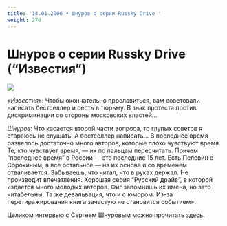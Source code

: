 ```yaml
---
title: '14.01.2006 • Шнуров о серии Russky Drive '
weight: 270
---
```


# Шнуров о серии Russky Drive (“Известия”)

![](/img/wnurov.jpg)

_«Известия»_: Чтобы окончательно прославиться, вам советовали написать бестселлер и сесть в тюрьму. В знак протеста против дискриминации со стороны московских властей...

_Шнуров_: Что касается второй части вопроса, то глупых советов я стараюсь не слушать. А бестселлер написать... В последнее время развелось достаточно много авторов, которые плохо чувствуют время. Те, кто чувствует время, — их по пальцам пересчитать. Причем “последнее время” в России — это последние 15 лет. Есть Пелевин с Сорокиным, а все остальное — на их основе и со временем отваливается. Забываешь, что читал, что в руках держал. Не производит впечатления. Хорошая серия “Русский драйв”, в которой издается много молодых авторов. Фиг запомнишь их имена, но зато читабельны. Та же девальвация, что и с юмором. Из-за перетиражирования книга зачастую не становится событием».

Целиком интервью с Сергеем Шнуровым можно прочитать [здесь](http://www.izvestia.ru/interview/article3053048).